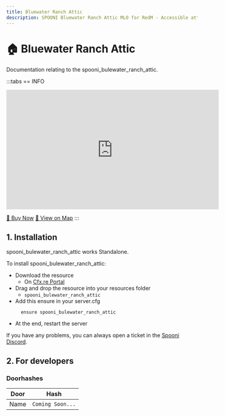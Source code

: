```yaml
---
title: Bluewater Ranch Attic
description: SPOONI Bluewater Ranch Attic MLO for RedM - Accessible attic space with storage area and detailed interior. Additional building space for Bluewater Ranch roleplay in Red Dead Redemption 2 Lemoyne.
---
```


# 🏠 Bluewater Ranch Attic
Documentation relating to the spooni_bulewater_ranch_attic.

:::tabs
== INFO
<iframe width="560" height="315" src="https://dunb17ur4ymx4.cloudfront.net/packages/images/92f443232a5911bb10909129b4fac4b1281865d4.png" frameborder="0" allow="accelerometer; autoplay; clipboard-write; encrypted-media; gyroscope; picture-in-picture; web-share" referrerpolicy="strict-origin-when-cross-origin" allowfullscreen></iframe>

<a href="https://spooni-mapping.tebex.io/package/7082691" class="button-buy">🛒 Buy Now</a>
<a href="https://spooni.de/rdr2/?m=house237" class="button-map">📍 View on Map</a>
:::

## 1. Installation
spooni_bulewater_ranch_attic works Standalone.  

To install spooni_bulewater_ranch_attic:
- Download the resource
  - On [Cfx.re Portal](https://portal.cfx.re/)
- Drag and drop the resource into your resources folder
  - `spooni_bulewater_ranch_attic`
- Add this ensure in your server.cfg
  ```
    ensure spooni_bulewater_ranch_attic
  ```
- At the end, restart the server

If you have any problems, you can always open a ticket in the [Spooni Discord](https://discord.gg/spooni).

## 2. For developers
### Doorhashes
| Door                      | Hash
|---------------------------|----------------------------------------------------------------------------------|
| Name                      | `Coming Soon...`